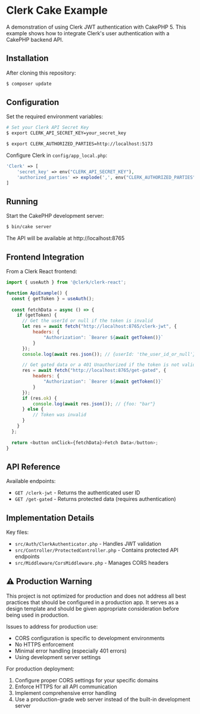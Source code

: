 # Clerk Cake Example

A demonstration of using Clerk JWT authentication with CakePHP 5. This example shows how to integrate Clerk's user authentication with a CakePHP backend API.

## Installation

After cloning this repository:

```bash
$ composer update
```

## Configuration

Set the required environment variables:

```bash
# Set your Clerk API Secret Key
$ export CLERK_API_SECRET_KEY=your_secret_key

$ export CLERK_AUTHORIZED_PARTIES=http://localhost:5173
```

Configure Clerk in `config/app_local.php`:

```php
'Clerk' => [
    'secret_key' => env("CLERK_API_SECRET_KEY"),
    'authorized_parties' => explode(',', env("CLERK_AUTHORIZED_PARTIES"))
]
```

## Running

Start the CakePHP development server:

```bash
$ bin/cake server
```

The API will be available at http://localhost:8765

## Frontend Integration

From a Clerk React frontend:

```javascript
import { useAuth } from '@clerk/clerk-react';

function ApiExample() {
  const { getToken } = useAuth();
  
  const fetchData = async () => {
    if (getToken) {
      // Get the userId or null if the token is invalid
      let res = await fetch("http://localhost:8765/clerk-jwt", {
          headers: {
              "Authorization": `Bearer ${await getToken()}`
          }
      });
      console.log(await res.json()); // {userId: 'the_user_id_or_null'}

      // Get gated data or a 401 Unauthorized if the token is not valid
      res = await fetch("http://localhost:8765/get-gated", {
          headers: {
              "Authorization": `Bearer ${await getToken()}`
          }
      });
      if (res.ok) {
          console.log(await res.json()); // {foo: "bar"}
      } else {
          // Token was invalid
      }
    }
  };
  
  return <button onClick={fetchData}>Fetch Data</button>;
}
```

## API Reference

Available endpoints:

- `GET /clerk-jwt` - Returns the authenticated user ID
- `GET /get-gated` - Returns protected data (requires authentication)

## Implementation Details

Key files:

- `src/Auth/ClerkAuthenticator.php` - Handles JWT validation 
- `src/Controller/ProtectedController.php` - Contains protected API endpoints
- `src/Middleware/CorsMiddleware.php` - Manages CORS headers

## ⚠️ Production Warning

This project is not optimized for production and does not address all best practices that should be configured in a production app. It serves as a design template and should be given appropriate consideration before being used in production.

Issues to address for production use:
- CORS configuration is specific to development environments
- No HTTPS enforcement
- Minimal error handling (especially 401 errors)
- Using development server settings

For production deployment:
1. Configure proper CORS settings for your specific domains
2. Enforce HTTPS for all API communication
3. Implement comprehensive error handling
4. Use a production-grade web server instead of the built-in development server
